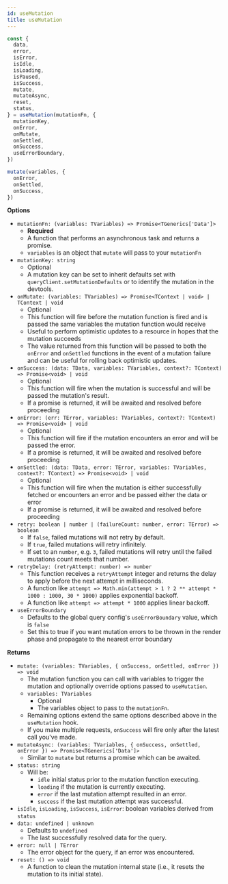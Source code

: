 ```yaml
---
id: useMutation
title: useMutation
---
```


```js
const {
  data,
  error,
  isError,
  isIdle,
  isLoading,
  isPaused,
  isSuccess,
  mutate,
  mutateAsync,
  reset,
  status,
} = useMutation(mutationFn, {
  mutationKey,
  onError,
  onMutate,
  onSettled,
  onSuccess,
  useErrorBoundary,
})

mutate(variables, {
  onError,
  onSettled,
  onSuccess,
})
```

**Options**

- `mutationFn: (variables: TVariables) => Promise<TGenerics['Data']>`
  - **Required**
  - A function that performs an asynchronous task and returns a promise.
  - `variables` is an object that `mutate` will pass to your `mutationFn`
- `mutationKey: string`
  - Optional
  - A mutation key can be set to inherit defaults set with `queryClient.setMutationDefaults` or to identify the mutation in the devtools.
- `onMutate: (variables: TVariables) => Promise<TContext | void> | TContext | void`
  - Optional
  - This function will fire before the mutation function is fired and is passed the same variables the mutation function would receive
  - Useful to perform optimistic updates to a resource in hopes that the mutation succeeds
  - The value returned from this function will be passed to both the `onError` and `onSettled` functions in the event of a mutation failure and can be useful for rolling back optimistic updates.
- `onSuccess: (data: TData, variables: TVariables, context?: TContext) => Promise<void> | void`
  - Optional
  - This function will fire when the mutation is successful and will be passed the mutation's result.
  - If a promise is returned, it will be awaited and resolved before proceeding
- `onError: (err: TError, variables: TVariables, context?: TContext) => Promise<void> | void`
  - Optional
  - This function will fire if the mutation encounters an error and will be passed the error.
  - If a promise is returned, it will be awaited and resolved before proceeding
- `onSettled: (data: TData, error: TError, variables: TVariables, context?: TContext) => Promise<void> | void`
  - Optional
  - This function will fire when the mutation is either successfully fetched or encounters an error and be passed either the data or error
  - If a promise is returned, it will be awaited and resolved before proceeding
- `retry: boolean | number | (failureCount: number, error: TError) => boolean`
  - If `false`, failed mutations will not retry by default.
  - If `true`, failed mutations will retry infinitely.
  - If set to an `number`, e.g. `3`, failed mutations will retry until the failed mutations count meets that number.
- `retryDelay: (retryAttempt: number) => number`
  - This function receives a `retryAttempt` integer and returns the delay to apply before the next attempt in milliseconds.
  - A function like `attempt => Math.min(attempt > 1 ? 2 ** attempt * 1000 : 1000, 30 * 1000)` applies exponential backoff.
  - A function like `attempt => attempt * 1000` applies linear backoff.
- `useErrorBoundary`
  - Defaults to the global query config's `useErrorBoundary` value, which is `false`
  - Set this to true if you want mutation errors to be thrown in the render phase and propagate to the nearest error boundary

**Returns**

- `mutate: (variables: TVariables, { onSuccess, onSettled, onError }) => void`
  - The mutation function you can call with variables to trigger the mutation and optionally override options passed to `useMutation`.
  - `variables: TVariables`
    - Optional
    - The variables object to pass to the `mutationFn`.
  - Remaining options extend the same options described above in the `useMutation` hook.
  - If you make multiple requests, `onSuccess` will fire only after the latest call you've made.
- `mutateAsync: (variables: TVariables, { onSuccess, onSettled, onError }) => Promise<TGenerics['Data']>`
  - Similar to `mutate` but returns a promise which can be awaited.
- `status: string`
  - Will be:
    - `idle` initial status prior to the mutation function executing.
    - `loading` if the mutation is currently executing.
    - `error` if the last mutation attempt resulted in an error.
    - `success` if the last mutation attempt was successful.
- `isIdle`, `isLoading`, `isSuccess`, `isError`: boolean variables derived from `status`
- `data: undefined | unknown`
  - Defaults to `undefined`
  - The last successfully resolved data for the query.
- `error: null | TError`
  - The error object for the query, if an error was encountered.
- `reset: () => void`
  - A function to clean the mutation internal state (i.e., it resets the mutation to its initial state).
